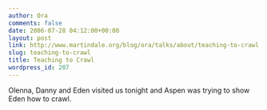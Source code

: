 ```yaml
---
author: Ora
comments: false
date: 2006-07-28 04:12:00+00:00
layout: post
link: http://www.martindale.org/blog/ora/talks/about/teaching-to-crawl
slug: teaching-to-crawl
title: Teaching to Crawl
wordpress_id: 207
---
```


Olenna, Danny and Eden visited us tonight and Aspen was trying to show Eden how to crawl.
